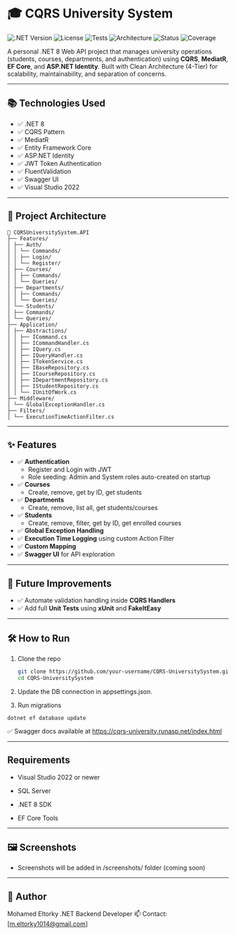 # 🎓 CQRS University System

![.NET Version](https://img.shields.io/badge/.NET-8.0-blue)
![License](https://img.shields.io/badge/license-MIT-green)
![Tests](https://img.shields.io/badge/tests-passing-brightgreen)
![Architecture](https://img.shields.io/badge/architecture-Clean--Arch-blueviolet)
![Status](https://img.shields.io/badge/status-active-success)
![Coverage](https://img.shields.io/badge/coverage-90%25-success)

A personal .NET 8 Web API project that manages university operations (students, courses, departments, and authentication) using **CQRS**, **MediatR**, **EF Core**, and **ASP.NET Identity**. Built with Clean Architecture (4-Tier) for scalability, maintainability, and separation of concerns.

---

## 📚 Technologies Used

- ✅ .NET 8
- ✅ CQRS Pattern
- ✅ MediatR
- ✅ Entity Framework Core
- ✅ ASP.NET Identity
- ✅ JWT Token Authentication
- ✅ FluentValidation
- ✅ Swagger UI
- ✅ Visual Studio 2022

---

## 🧱 Project Architecture

```
📁 CQRSUniversitySystem.API
├── Features/
│ ├── Auth/
│ │ └── Commands/
│ │ ├── Login/
│ │ └── Register/
│ ├── Courses/
│ │ ├── Commands/
│ │ └── Queries/
│ ├── Departments/
│ │ ├── Commands/
│ │ └── Queries/
│ └── Students/
│ ├── Commands/
│ └── Queries/
├── Application/
│ ├── Abstractions/
│ │ ├── ICommand.cs
│ │ ├── ICommandHandler.cs
│ │ ├── IQuery.cs
│ │ ├── IQueryHandler.cs
│ │ ├── ITokenService.cs
│ │ ├── IBaseRepository.cs
│ │ ├── ICourseRepository.cs
│ │ ├── IDepartmentRepository.cs
│ │ ├── IStudentRepository.cs
│ │ └── IUnitOfWork.cs
├── Middleware/
│ └── GlobalExceptionHandler.cs
├── Filters/
│ └── ExecutionTimeActionFilter.cs

```
---

## ✨ Features

- ✅ **Authentication**
  - Register and Login with JWT
  - Role seeding: Admin and System roles auto-created on startup
- ✅ **Courses**
  - Create, remove, get by ID, get students
- ✅ **Departments**
  - Create, remove, list all, get students/courses
- ✅ **Students**
  - Create, remove, filter, get by ID, get enrolled courses
- ✅ **Global Exception Handling**
- ✅ **Execution Time Logging** using custom Action Filter
- ✅ **Custom Mapping**
- ✅ **Swagger UI** for API exploration

---

## 🧪 Future Improvements

- ✅ Automate validation handling inside **CQRS Handlers**
- ✅ Add full **Unit Tests** using **xUnit** and **FakeItEasy**

---

## 🛠 How to Run

1. Clone the repo

   ```bash
   git clone https://github.com/your-username/CQRS-UniversitySystem.git
   cd CQRS-UniversitySystem
2. Update the DB connection in appsettings.json.

3. Run migrations
```
dotnet ef database update
```

✅ Swagger docs available at https://cqrs-university.runasp.net/index.html

---

## Requirements
- Visual Studio 2022 or newer

- SQL Server

- .NET 8 SDK

- EF Core Tools

---

## 🖼️ Screenshots
- Screenshots will be added in /screenshots/ folder (coming soon)

---

## 👤 Author
Mohamed Eltorky
.NET Backend Developer
📫 Contact: [m.eltorky1014@gmail.com]
